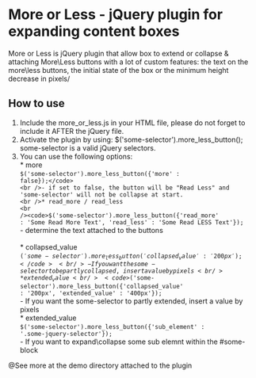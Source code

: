 More or Less - jQuery plugin for expanding content boxes
=========

More or Less is jQuery plugin that allow box to extend or collapse & attaching More\Less buttons with a lot of custom features: the text on the more\less buttons, the initial state of the box or the minimum height decrease in pixels/ <br/>


How to use
--------------
1. Include the more_or_less.js in your HTML file, please do not forget to include it AFTER the jQuery file.
2. Activate the plugin by using:
	$('some-selector').more_less_button();
	some-selector is a valid jQuery selectors.
3. You can use the following options:
	<br />* more
		<br /><code>$('some-selector').more_less_button({'more' : false});</code>
			<br />- if set to false, the button will be "Read Less" and 'some-selector' will not be collapse at start.
	<br />* read_more / read_less
		<br /><code>$('some-selector').more_less_button({'read_more' : 'Some Read More Text', 'read_less' : 'Some Read LESS Text'});</code>
			<br />- determine the text attached to the buttons		
	<br />*  collapsed_value
		<br /><code>$('some-selector').more_less_button({'collapsed_value' : '200px'});</code>
			<br />- If you want the some-selector to be partly collapsed, insert a value by pixels
	<br />*  extended_value
		<br /><code>$('some-selector').more_less_button({'collapsed_value' : '200px', 'extended_value' : '400px'});</code>
			<br />- If you want the some-selector to partly extended, insert a value by pixels
	<br />*  extended_value
		<br /><code>$('some-selector').more_less_button({'sub_element' : '.some-jquery-selector'});</code>
			<br />- If you want to expand\collapse some sub elemnt within the #some-block

@See more at the demo directory attached to the plugin
